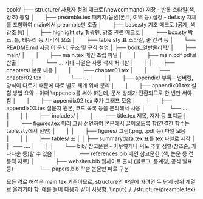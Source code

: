 
book/
├── structure/              사용자 정의 매크로(\newcommand) 저장 - 반복 스타일(색, 강조) 통합
│  ├── preamble.tex         패키지/옵션(폰트, 여백 등) 설정 - def.sty 자체를 포함하여 main에서 preamble만 호출
│  ├── base.sty             기초 매크로 (굵게, 색 강조 등)
│  ├── highlight.sty        형광펜, 강조 관련 매크로
│  ├── box.sty              박스, 틀, 테두리 등 시각적 요소
│  ├── table.sty            표 스타일, 줄 간격 등
│  └── README.md            지금 이 문서. 구조 및 규칙 설명
│
├── book_일반물리학/
│  ├── main/
│  │  ├── main.tex          메인 조립 파일
│  │  ├── main.pdf          pdf로 산출
│  │  └── ...               기타 파일은 자동 삭제 처리함
│  │
│  ├── chapters/            본문 내용
│  │  ├── chapter01.tex
│  │  ├── chapter02.tex
│  │  └── ...
│  │
│  ├── appendix/            부록 - 넘버링, 양식이 다르기 때문에 따로 별도 체계 위해 분리
│  │  ├── appendix01.tex    실험 방법 요약 - 이때 \appendix를 써야 하는데, 문서 상태가 전환되므로 한 번만 써야 함
│  │  ├── appendix02.tex    추가 그래프 모음
│  │  ├── appendix03.tex    설문지 원본, 코드 목록 등을 분리해서 사용
│  │  └── ...
│  │
│  ├── includes/
│  │  ├── title.tex         제목, 저자 등 표지글
│  │  └── figures.tex       미리 그림 선언하여 본문에서 끌어오도록 함(간결한 함수는 table.sty에서 선언)
│  │
│  ├── figures/             그림(.png, .pdf 등) 파일 모음
│  │
│  ├── tables/              표
│  │  ├── summarydata.tex   표를 tex 파일로 제작
│  │  └── ....
│  │
│  └── bib/                 참고문헌 - 아무렇게나 써도 추후 정렬(참조순, 가나다순 등)할 수 있음
│    ├── references.bib     메인 참고문헌 (책, 논문 등 전통적 자료)
│    ├── websites.bib       웹사이트 출처 (블로그, 통계청, 공식 발표 등)
│    └── papers.bib         학술 논문만 따로 구분

모든 경로 해석은 main.tex 기준이므로, structure의 파일에 가려면 두 단계 상위 계열로 올라가야 함.
예를 들어 다음과 같이 사용함.
\input{../../structure/preamble.tex}